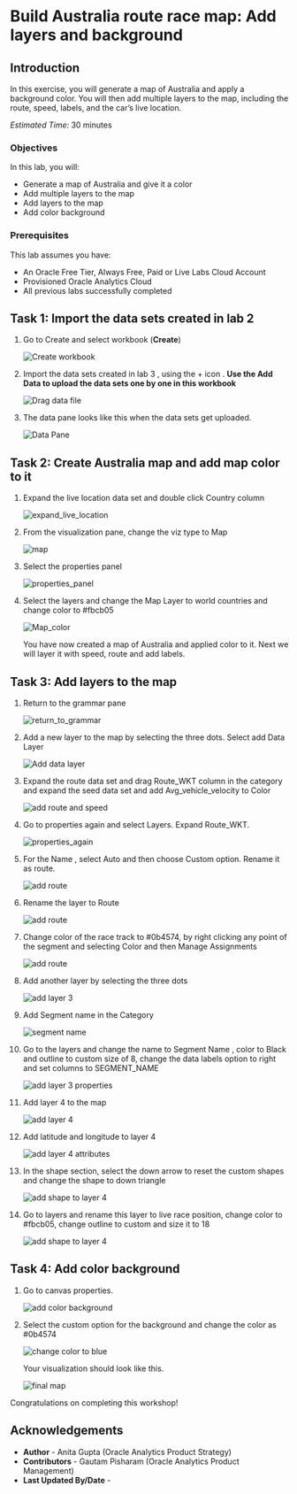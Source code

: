 # Build Australia route race map: Add layers and background

## Introduction

In this exercise, you will generate a map of Australia and apply a background color. You will then add multiple layers to the map, including the route, speed, labels, and the car’s live location.

_Estimated Time:_ 30 minutes

### Objectives

In this lab, you will:

- Generate a map of Australia and give it a color
- Add multiple layers to the map
- Add layers to the map
- Add color background

### Prerequisites

This lab assumes you have:

- An Oracle Free Tier, Always Free, Paid or Live Labs Cloud Account
- Provisioned Oracle Analytics Cloud
- All previous labs successfully completed

## Task 1: Import the data sets created in lab 2

1. Go to Create and select workbook (**Create**)

    ![Create workbook](./images/51-CreateWorkbook.jpg)

2. Import the data sets created in lab 3 , using the + icon . **Use the Add Data to upload the data sets one by one in this workbook**

    ![Drag data file](./images/52-Add-both-data.png)

3. The data pane looks like this when the data sets get uploaded.

    ![Data Pane](./images/53-The-data-pane-should-look-like-this.png)

## Task 2: Create Australia map and add map color to it

1. Expand the live location data set and double click Country column

    ![expand_live_location](./images/54.1%20ExpandLivedataset.png)

2. From the visualization pane, change the viz type to Map

    ![map](./images/54.2select_map_viz.png)

3. Select the properties panel

    ![properties_panel](./images/54.3proerties_panel.png)

4. Select the layers and change the Map Layer to world countries and change color to #fbcb05

    ![Map_color](./images/55-Map-change-layer-and-add-color.jpg)

    You have now created a map of Australia and applied color to it.
    Next we will layer it with speed, route and add labels.

## Task 3: Add layers to the map

1. Return to the grammar pane

    ![return_to_grammar](./images/54.4retrun_to_grammar_pane.png)

2. Add a new layer to the map by selecting the three dots. Select add Data Layer

    ![Add data layer](./images/56-Add-Layer-2-to-Map.jpg)

3. Expand the route data set and drag Route_WKT column in the category and expand the seed data set and add Avg_vehicle_velocity to Color

    ![add route and speed](./images/57-Add-Route-and-Speed-to-layer-2.jpg)

4. Go to properties again and select Layers. Expand Route_WKT.

    ![properties_again](./images/56.1properties_again.png)

5. For the Name , select Auto and then choose Custom option. Rename it as route.

    ![add route](./images/56.2change_name.png)

6. Rename the layer to Route

    ![add route](./images/58-Add-color-to-Layer-2-and-rename-layer-2-as-route.jpg)

7. Change color of the race track to #0b4574, by right clicking any point of the segment and selecting Color and then Manage Assignments

    ![add route](./images/58-Add-color-to-Layer-2-and-rename-layer-2-as-route.jpg)

4. Add another layer by selecting the three dots

    ![add layer 3](./images/59-Add-layer-3.jpg)

5. Add Segment name in the Category

    ![segment name](./images/59.1-Add-Segment-name-to-Layer-3.jpg)

6. Go to the layers and change the name to Segment Name , color to Black and outline to custom size of 8, change the data labels option to  right and set columns to SEGMENT_NAME

    ![add layer 3 properties](./images/60-Add-layer-3-Properties.jpg)

7. Add layer 4 to the map

    ![add layer 4](./images/61-Add-Layer-4.jpg)

8. Add latitude and longitude to layer 4

    ![add layer 4 attributes](./images/62-Add-elements-to-Layer4.jpg)

9. In the shape section, select the down arrow to reset the custom shapes and change the shape to down triangle

    ![add shape to layer 4](./images/63-Custom-shape-of-Car.jpg)

10. Go to layers and rename this layer to live race position, change color to #fbcb05, change outline to custom and size it to 18

    ![add shape to layer 4](./images/64-Live-Race-properties-add.jpg)

## Task 4: Add color background

1. Go to canvas properties.

    ![add color background](./images/65-Canvas-Properties-for-background.jpg)

2. Select the custom option for the background and change the color as #0b4574

    ![change color to blue](./images/66_Change_background_to_blue.jpg)

    Your visualization should look like this.

    ![final map](./images/Final-Map.jpg)

Congratulations on completing this workshop!

## **Acknowledgements**

- **Author** - Anita Gupta (Oracle Analytics Product Strategy)
- **Contributors** - Gautam Pisharam (Oracle Analytics Product Management)
- **Last Updated By/Date** -